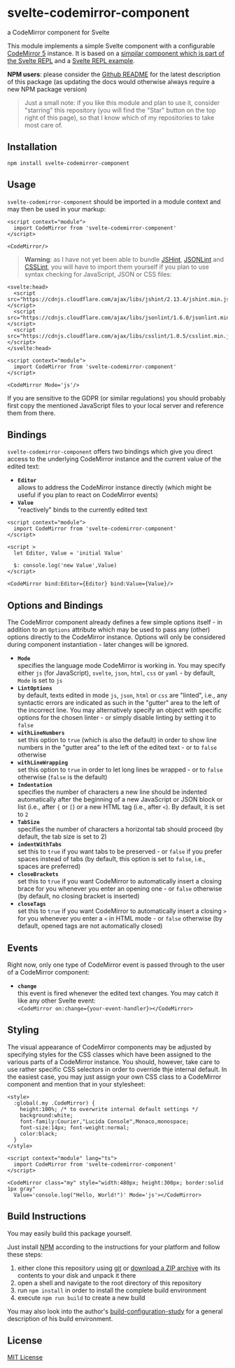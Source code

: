# svelte-codemirror-component #

a CodeMirror component for Svelte

This module implements a simple Svelte component with a configurable [CodeMirror 5](https://codemirror.net/) instance. It is based on a [simpilar component which is part of the Svelte REPL](https://github.com/sveltejs/svelte-repl/blob/master/src/CodeMirror.svelte) and a [Svelte REPL example](https://svelte.dev/repl/a199ca2d451e4b0b92a8abd2d0e71ec6).

**NPM users**: please consider the [Github README](https://github.com/rozek/svelte-codemirror/blob/main/README.md) for the latest description of this package (as updating the docs would otherwise always require a new NPM package version)

> Just a small note: if you like this module and plan to use it, consider "starring" this repository (you will find the "Star" button on the top right of this page), so that I know which of my repositories to take most care of.

## Installation ##

```
npm install svelte-codemirror-component
```

## Usage ##

`svelte-codemirror-component` should be imported in a module context and may then be used in your markup:

```
<script context="module">
  import CodeMirror from 'svelte-codemirror-component'
</script>

<CodeMirror/>
```

> **Warning**: as I have not yet been able to bundle [JSHint](https://jshint.com/), [JSONLint](https://github.com/zaach/jsonlint) and [CSSLint](https://github.com/CSSLint/csslint), you will have to import them yourself if you plan to use syntax checking for JavaScript, JSON or CSS files:

```
<svelte:head>
  <script src="https://cdnjs.cloudflare.com/ajax/libs/jshint/2.13.4/jshint.min.js"></script>
  <script src="https://cdnjs.cloudflare.com/ajax/libs/jsonlint/1.6.0/jsonlint.min.js"></script>
  <script src="https://cdnjs.cloudflare.com/ajax/libs/csslint/1.0.5/csslint.min.js"></script>
</svelte:head>

<script context="module">
  import CodeMirror from 'svelte-codemirror-component'
</script>

<CodeMirror Mode='js'/>
```

If you are sensitive to the GDPR (or similar regulations) you should probably first copy the mentioned JavaScript files to your local server and reference them from there.

## Bindings ##

`svelte-codemirror-component` offers two bindings which give you direct access to the underlying CodeMirror instance and the current value of the edited text:

* **`Editor`**<br>allows to address the CodeMirror instance directly (which might be useful if you plan to react on CodeMirror events)
* **`Value`**<br>"reactively" binds to the currently edited text

```
<script context="module">
  import CodeMirror from 'svelte-codemirror-component'
</script>

<script >
  let Editor, Value = 'initial Value'
  
  $: console.log('new Value',Value)
</script>

<CodeMirror bind:Editor={Editor} bind:Value={Value}/>
```

## Options and Bindings ##

The CodeMirror component already defines a few simple options itself - in addition to an `Options` attribute which may be used to pass any (other) options directly to the CodeMirror instance. Options will only be considered during component instantiation - later changes will be ignored.

* **`Mode`**<br>specifies the language mode CodeMirror is working in. You may specify either `js` (for JavaScript), `svelte`, `json`, `html`, `css` or `yaml` - by default, `Mode` is set to `js`
* **`LintOptions`**<br>by default, texts edited in mode `js`, `json`, `html` or `css` are "linted", i.e., any syntactic errors are indicated as such in the "gutter" area to the left of the incorrect line. You may alternatively specify an object with specific options for the chosen linter - or simply disable linting by setting it to `false`
* **`withLineNumbers`**<br>set this option to `true` (which is also the default) in order to show line numbers in the "gutter area" to the left of the edited text - or to `false` otherwise
* **`withLineWrapping`**<br>set this option to `true` in order to let long lines be wrapped - or to `false` otherwise (`false` is the default)
* **`Indentation`**<br>specifies the number of characters a new line should be indented automatically after the beginning of a new JavaScript or JSON block or list (i.e., after `{` or `[`) or a new HTML tag (i.e., after `<`). By default, it is set to `2`
* **`TabSize`**<br>specifies the number of characters a horizontal tab should proceed (by default, the tab size is set to 2)
* **`indentWithTabs`**<br>set this to `true` if you want tabs to be preserved - or `false` if you prefer spaces instead of tabs (by default, this option is set to `false`, i.e., spaces are preferred)
* **`closeBrackets`**<br>set this to `true` if you want CodeMirror to automatically insert a closing brace for you whenever you enter an opening one - or `false` otherwise (by default, no closing bracket is inserted)
* **`closeTags`**<br>set this to `true` if you want CodeMirror to automatically insert a closing `>` for you whenever you enter a `<` in HTML mode - or `false` otherwise (by default, opened tags are not automatically closed)

## Events ##

Right now, only one type of CodeMirror event is passed through to the user of a CodeMirror component:

* **`change`**<br>this event is fired whenever the edited text changes. You may catch it like any other Svelte event:<br>`<CodeMirror on:change={your-event-handler}></CodeMirror>`

## Styling ##

The visual appearance of CodeMirror components may be adjusted by specifying styles for the CSS classes which have been assigned to the various parts of a CodeMirror instance. You should, however, take care to use rather specific CSS selectors in order to override thje internal default. In the easiest case, you may just assign your own CSS class to a CodeMirror component and mention that in your stylesheet:

```
<style>
  :global(.my .CodeMirror) {
    height:100%; /* to overwrite internal default settings */
    background:white;
    font-family:Courier,"Lucida Console",Monaco,monospace;
    font-size:14px; font-weight:normal;
    color:black;
  }
</style>

<script context="module" lang="ts">
  import CodeMirror from 'svelte-codemirror-component'
</script>

<CodeMirror class="my" style="width:480px; height:300px; border:solid 1px gray"
  Value='console.log("Hello, World!")' Mode='js'></CodeMirror>
```

## Build Instructions ##

You may easily build this package yourself.

Just install [NPM](https://docs.npmjs.com/) according to the instructions for your platform and follow these steps:

1. either clone this repository using [git](https://git-scm.com/) or [download a ZIP archive](https://github.com/rozek/svelte-codemirror-component/archive/refs/heads/main.zip) with its contents to your disk and unpack it there 
2. open a shell and navigate to the root directory of this repository
3. run `npm install` in order to install the complete build environment
4. execute `npm run build` to create a new build

You may also look into the author's [build-configuration-study](https://github.com/rozek/build-configuration-study) for a general description of his build environment.

## License ##

[MIT License](LICENSE.md)
